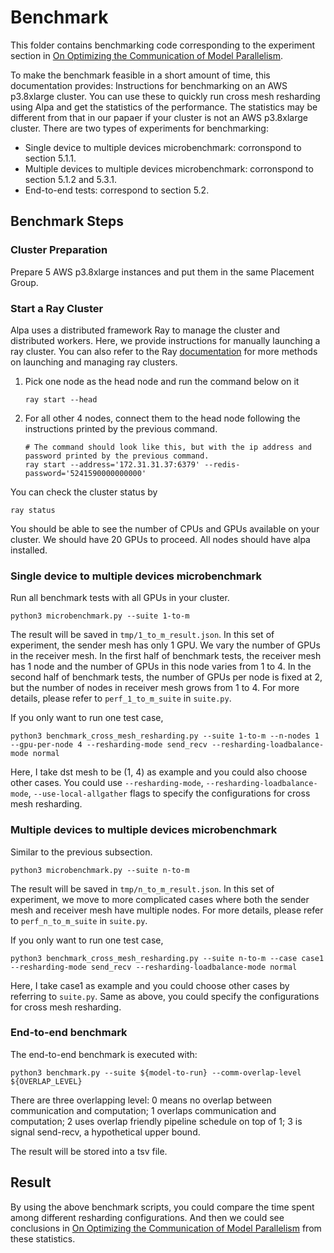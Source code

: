 # Benchmark
This folder contains benchmarking code corresponding to the experiment section in [On Optimizing the Communication of Model Parallelism](https://arxiv.org/abs/2211.05322). 

To make the benchmark feasible in a short amount of time, this documentation provides: Instructions for benchmarking on an AWS p3.8xlarge cluster. You can use these to quickly run cross mesh resharding using Alpa and get the statistics of the performance. The statistics may be different from that in our papaer if your cluster is not an AWS p3.8xlarge cluster. 
There are two types of experiments for benchmarking:
- Single device to multiple devices microbenchmark: corronspond to section 5.1.1. 
- Multiple devices to multiple devices microbenchmark: corronspond to section 5.1.2 and 5.3.1. 
- End-to-end tests: correspond to section 5.2.

## Benchmark Steps

### Cluster Preparation

Prepare 5 AWS p3.8xlarge instances and put them in the same Placement Group. 

### Start a Ray Cluster
Alpa uses a distributed framework Ray to manage the cluster and distributed workers.
Here, we provide instructions for manually launching a ray cluster.
You can also refer to the Ray [documentation](https://docs.ray.io/en/latest/cluster/quickstart.html#) for more methods on launching and managing ray clusters. 

1. Pick one node as the head node and run the command below on it
    ```
    ray start --head
    ```
2. For all other 4 nodes, connect them to the head node following the instructions printed by the previous command. 
    ```
    # The command should look like this, but with the ip address and password printed by the previous command. 
    ray start --address='172.31.31.37:6379' --redis-password='5241590000000000'
    ```

You can check the cluster status by 
```
ray status
```
You should be able to see the number of CPUs and GPUs available on your cluster. We should have 20 GPUs to proceed. 
All nodes should have alpa installed.

### Single device to multiple devices microbenchmark
Run all benchmark tests with all GPUs in your cluster. 
```
python3 microbenchmark.py --suite 1-to-m
```
The result will be saved in `tmp/1_to_m_result.json`. In this set of experiment, the sender mesh has only 1 GPU. We vary the number of GPUs in the receiver mesh. In the first half of benchmark tests, the receiver mesh has 1 node and the number of GPUs in this node varies from 1 to 4. In the second half of benchmark tests, the number of GPUs per node is fixed at 2, but the number of nodes in receiver mesh grows from 1 to 4. For more details, please refer to `perf_1_to_m_suite` in `suite.py`.

If you only want to run one test case,
```
python3 benchmark_cross_mesh_resharding.py --suite 1-to-m --n-nodes 1 --gpu-per-node 4 --resharding-mode send_recv --resharding-loadbalance-mode normal
```
Here, I take dst mesh to be (1, 4) as example and you could also choose other cases.
You could use `--resharding-mode`, `--resharding-loadbalance-mode`, `--use-local-allgather` flags 
to specify the configurations for cross mesh resharding. 

### Multiple devices to multiple devices microbenchmark
Similar to the previous subsection. 
```
python3 microbenchmark.py --suite n-to-m
```
The result will be saved in `tmp/n_to_m_result.json`. In this set of experiment, we move to more complicated cases where both the sender mesh and receiver mesh have multiple nodes. For more details, please refer to `perf_n_to_m_suite` in `suite.py`.

If you only want to run one test case,
```
python3 benchmark_cross_mesh_resharding.py --suite n-to-m --case case1 --resharding-mode send_recv --resharding-loadbalance-mode normal
```
Here, I take case1 as example and you could choose other cases by referring to `suite.py`. Same as above, you could 
specify the configurations for cross mesh resharding.

### End-to-end benchmark
The end-to-end benchmark is executed with:
```
python3 benchmark.py --suite ${model-to-run} --comm-overlap-level ${OVERLAP_LEVEL}
```
There are three overlapping level: 0 means no overlap between communication and computation; 1 overlaps communication and computation; 2 uses overlap friendly pipeline schedule on top of 1; 3 is signal send-recv, a hypothetical upper bound.

The result will be stored into a tsv file.

## Result

By using the above benchmark scripts, you could compare the time spent among different resharding configurations.
And then we could see conclusions in [On Optimizing the Communication of Model Parallelism](https://arxiv.org/abs/2211.05322) from 
these statistics.
